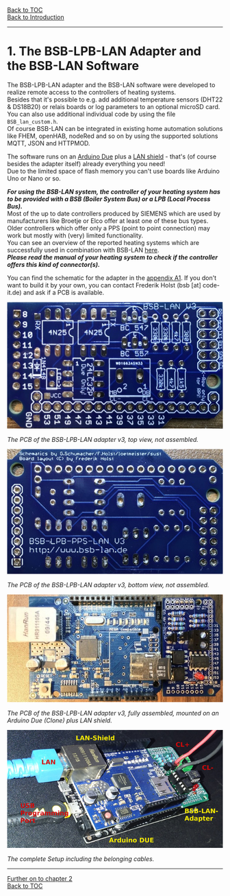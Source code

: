 [Back to TOC](toc.md)  
[Back to Introduction](index.md)    
    
---
# 1. The BSB-LPB-LAN Adapter and the BSB-LAN Software   
   
The BSB-LPB-LAN adapter and the BSB-LAN software were developed to realize remote access to the controllers of heating systems.  
Besides that it's possible to e.g. add additional temperature sensors (DHT22 & DS18B20) or relais boards or log parameters to an optional microSD card.  
You can also use additional individual code by using the file `BSB_lan_custom.h`.  
Of course BSB-LAN can be integrated in existing home automation solutions like FHEM, openHAB, nodeRed and so on by using the supported solutions MQTT, JSON and HTTPMOD.  
   
The software runs on an [Arduino Due](chap12.md#121-the-arduino-due) plus a [LAN shield](chap12.md#122-the-lan-shield) - that's (of course besides the adapter itself) already everything you need!  
Due to the limited space of flash memory you can't use boards like Arduino Uno or Nano or so.  

***For using the BSB-LAN system, the controller of your heating system has to be provided with a BSB (Boiler System Bus) or a LPB (Local Process Bus).***  
Most of the up to date controllers produced by SIEMENS which are used by manufacturers like Broetje or Elco offer at least one of these bus types.  
Older controllers which offer only a PPS (point to point connection) may work but mostly with (very) limited functionality.  
You can see an overview of the reported heating systems which are successfully used in combination with BSB-LAN [here](chap03.md#31-successfully-tested-heating-systems).  
***Please read the manual of your heating system to check if the controller offers this kind of connector(s).***  
  
You can find the schematic for the adapter in the [appendix A1](appendix_a1.md). If you don't want to build it by your own, you can contact Frederik Holst (bsb [at] code-it.de) and ask if a PCB is available.  

<img src="https://raw.githubusercontent.com/1coderookie/BSB-LPB-LAN_EN/master/docs/pics/bsb-adapter-v3-unbestueckt-front.jpeg">

*The PCB of the BSB-LPB-LAN adapter v3, top view, not assembled.*  

<img src="https://raw.githubusercontent.com/1coderookie/BSB-LPB-LAN_EN/master/docs/pics/bsb-adapter-v3-unbestueckt-back.jpeg">

*The PCB of the BSB-LPB-LAN adapter v3, bottom view, not assembled.*
    
<img src="https://raw.githubusercontent.com/1coderookie/BSB-LPB-LAN_EN/master/docs/pics/bsb-adapter-komplett-due.jpeg">
    
*The PCB of the BSB-LPB-LAN adapter v3, fully assembled, mounted on an Arduino Due (Clone) plus LAN shield.*  
       
<img src="https://raw.githubusercontent.com/1coderookie/BSB-LPB-LAN_EN/master/docs/pics/HW-Setup.jpg">
    
*The complete Setup including the belonging cables.*      
    
---  
   
[Further on to chapter 2](chap02.md)      
[Back to TOC](toc.md)   
